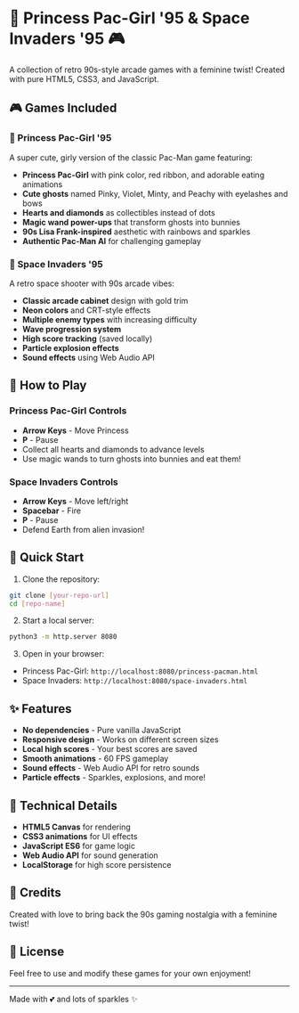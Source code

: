 # 🎀 Princess Pac-Girl '95 & Space Invaders '95 🎮

A collection of retro 90s-style arcade games with a feminine twist! Created with pure HTML5, CSS3, and JavaScript.

## 🎮 Games Included

### 👸 Princess Pac-Girl '95
A super cute, girly version of the classic Pac-Man game featuring:
- **Princess Pac-Girl** with pink color, red ribbon, and adorable eating animations
- **Cute ghosts** named Pinky, Violet, Minty, and Peachy with eyelashes and bows
- **Hearts and diamonds** as collectibles instead of dots
- **Magic wand power-ups** that transform ghosts into bunnies
- **90s Lisa Frank-inspired** aesthetic with rainbows and sparkles
- **Authentic Pac-Man AI** for challenging gameplay

### 🚀 Space Invaders '95
A retro space shooter with 90s arcade vibes:
- **Classic arcade cabinet** design with gold trim
- **Neon colors** and CRT-style effects
- **Multiple enemy types** with increasing difficulty
- **Wave progression system**
- **High score tracking** (saved locally)
- **Particle explosion effects**
- **Sound effects** using Web Audio API

## 🎯 How to Play

### Princess Pac-Girl Controls
- **Arrow Keys** - Move Princess
- **P** - Pause
- Collect all hearts and diamonds to advance levels
- Use magic wands to turn ghosts into bunnies and eat them!

### Space Invaders Controls
- **Arrow Keys** - Move left/right
- **Spacebar** - Fire
- **P** - Pause
- Defend Earth from alien invasion!

## 🚀 Quick Start

1. Clone the repository:
```bash
git clone [your-repo-url]
cd [repo-name]
```

2. Start a local server:
```bash
python3 -m http.server 8080
```

3. Open in your browser:
- Princess Pac-Girl: `http://localhost:8080/princess-pacman.html`
- Space Invaders: `http://localhost:8080/space-invaders.html`

## ✨ Features

- **No dependencies** - Pure vanilla JavaScript
- **Responsive design** - Works on different screen sizes
- **Local high scores** - Your best scores are saved
- **Smooth animations** - 60 FPS gameplay
- **Sound effects** - Web Audio API for retro sounds
- **Particle effects** - Sparkles, explosions, and more!

## 🎨 Technical Details

- **HTML5 Canvas** for rendering
- **CSS3 animations** for UI effects
- **JavaScript ES6** for game logic
- **Web Audio API** for sound generation
- **LocalStorage** for high score persistence

## 💖 Credits

Created with love to bring back the 90s gaming nostalgia with a feminine twist!

## 📝 License

Feel free to use and modify these games for your own enjoyment!

---

Made with 💕 and lots of sparkles ✨